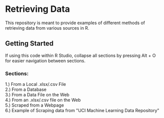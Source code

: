# Retrieving Data

This repository is meant to provide examples of different methods of retrieving data from various sources in R.

## Getting Started

If using this code within R Studio, collapse all sections by pressing Alt + O for easier navigation between sections.  

### Sections:

1.) From a Local .xlsx/.csv File  
2.) From a Database  
3.) From a Data File on the Web  
4.) From an .xlsx/.csv file on the Web  
5.) Scraped from a Webpage  
6.) Example of Scraping data from "UCI Machine Learning Data Repository"  
